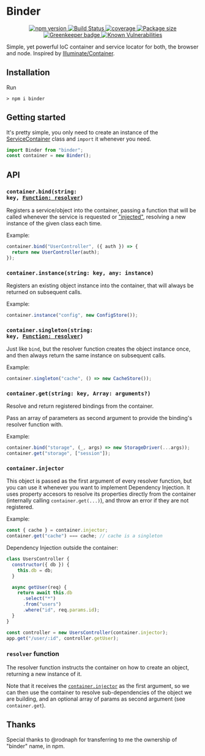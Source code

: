 # Binder

<p align="center">
  <a href="https://www.npmjs.com/package/binder">
    <img src="https://img.shields.io/npm/v/binder.svg" alt="npm version">
  </a>
  <a href="https://travis-ci.org/Frondor/binder">
    <img src="https://img.shields.io/travis/Frondor/binder/master.svg" alt="Build Status">
  </a>
  <a href="https://codecov.io/gh/Frondor/binder">
    <img src="https://img.shields.io/codecov/c/github/frondor/binder/master.svg" alt="coverage">
  </a>
  <a href="https://bundlephobia.com/result?p=binder@latest">
    <img src="https://img.shields.io/bundlephobia/minzip/binder.svg" alt="Package size">
  </a>
  <a href="https://greenkeeper.io/">
    <img src="https://badges.greenkeeper.io/Frondor/binder.svg" alt="Greenkeeper badge">
  </a>
  <a href="https://snyk.io/test/npm/binder">
    <img src="https://snyk.io/test/npm/binder/badge.svg" alt="Known Vulnerabilities">
  </a>
</p>

Simple, yet powerful IoC container and service locator for both, the browser and node.
Inspired by [Illuminate/Container](https://github.com/illuminate/container).

## Installation

Run

```console
> npm i binder
```

## Getting started

It's pretty simple, you only need to create an instance of the [ServiceContainer](src/ServiceContainer.js) class and `import` it whenever you need.

```js
import Binder from "binder";
const container = new Binder();
```

## API

### <code>container.bind(string: key, <a href="#resolver-function">Function: resolver</a>)</code>

Registers a service/object into the container, passing a function that will be called whenever the service is requested or ["injected"](#containerinjector), resolving a new instance of the given class each time.

Example:

```js
container.bind("UserController", ({ auth }) => {
  return new UserController(auth);
});
```

### `container.instance(string: key, any: instance)`

Registers an existing object instance into the container, that will always be returned on subsequent calls.

Example:

```js
container.instance("config", new ConfigStore());
```

### <code>container.singleton(string: key, <a href="#resolver-function">Function: resolver</a>)</code>

Just like `bind`, but the resolver function creates the object instance once, and then always return the same instance on subsequent calls.

Example:

```js
container.singleton("cache", () => new CacheStore());
```

### `container.get(string: key, Array: arguments?)`

Resolve and return registered bindings from the container.

Pass an array of parameters as second argument to provide the binding's resolver function with.

Example:

```js
container.bind("storage", (_, args) => new StorageDriver(...args));
container.get("storage", ["session"]);
```

### `container.injector`

This object is passed as the first argument of every resolver function, but you can use it whenever you want to implement Dependency Injection.
It uses property accesors to resolve its properties directly from the container (internally calling `container.get(...)`), and throw an error if they are not registered.

Example:

```js
const { cache } = container.injector;
container.get("cache") === cache; // cache is a singleton
```

Dependency Injection outside the container:

```js
class UsersController {
  constructor({ db }) {
    this.db = db;
  }

  async getUser(req) {
    return await this.db
      .select("*")
      .from("users")
      .where("id", req.params.id);
  }
}

const controller = new UsersController(container.injector);
app.get("/user/:id", controller.getUser);
```

### `resolver` function

The resolver function instructs the container on how to create an object, returning a new instance of it.

Note that it receives the [`container.injector`](#containerinjector) as the first argument, so we can then use the container to resolve sub-dependencies of the object we are building, and an optional array of params as second argument (see `container.get`).

## Thanks

Special thanks to @rodnaph for transferring to me the ownership of "binder" name, in npm.
